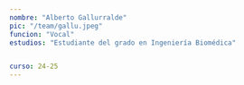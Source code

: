 ```yaml
---
nombre: "Alberto Gallurralde"
pic: "/team/gallu.jpeg"
funcion: "Vocal"
estudios: "Estudiante del grado en Ingeniería Biomédica"


curso: 24-25
---
```

